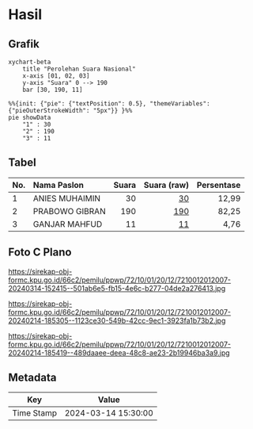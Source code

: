 # Hasil

## Grafik

```mermaid
xychart-beta
    title "Perolehan Suara Nasional"
    x-axis [01, 02, 03]
    y-axis "Suara" 0 --> 190
    bar [30, 190, 11]
```

```mermaid
%%{init: {"pie": {"textPosition": 0.5}, "themeVariables": {"pieOuterStrokeWidth": "5px"}} }%%
pie showData
    "1" : 30
    "2" : 190
    "3" : 11
```

## Tabel

| No. | Nama Paslon    | Suara | Suara (raw) | Persentase |
|:--- |:-------------- | -----:| -----------:| ----------:|
| 1   | ANIES MUHAIMIN | 30    | [30][p-1]   | 12,99      |
| 2   | PRABOWO GIBRAN | 190   | [190][p-2]  | 82,25      |
| 3   | GANJAR MAHFUD  | 11    | [11][p-3]   | 4,76       |


[p-1]: https://github.com/gigit-pemilu/pemilu-2024/blob/main/pilpres/hitung-suara/sub/72-sulawesi-tengah/sub/10-sigi/sub/01-sigi-biromaru/sub/2012-loru/sub/007-tps/sub/paslon-1.txt
[p-2]: https://github.com/gigit-pemilu/pemilu-2024/blob/main/pilpres/hitung-suara/sub/72-sulawesi-tengah/sub/10-sigi/sub/01-sigi-biromaru/sub/2012-loru/sub/007-tps/sub/paslon-2.txt
[p-3]: https://github.com/gigit-pemilu/pemilu-2024/blob/main/pilpres/hitung-suara/sub/72-sulawesi-tengah/sub/10-sigi/sub/01-sigi-biromaru/sub/2012-loru/sub/007-tps/sub/paslon-3.txt

## Foto C Plano

https://sirekap-obj-formc.kpu.go.id/66c2/pemilu/ppwp/72/10/01/20/12/7210012012007-20240314-152415--501ab6e5-fb15-4e6c-b277-04de2a276413.jpg

https://sirekap-obj-formc.kpu.go.id/66c2/pemilu/ppwp/72/10/01/20/12/7210012012007-20240214-185305--1123ce30-549b-42cc-9ec1-3923fa1b73b2.jpg

https://sirekap-obj-formc.kpu.go.id/66c2/pemilu/ppwp/72/10/01/20/12/7210012012007-20240214-185419--489daaee-deea-48c8-ae23-2b19946ba3a9.jpg


## Metadata

| Key        | Value               |
| ---------- | ------------------- |
| Time Stamp | 2024-03-14 15:30:00 |



